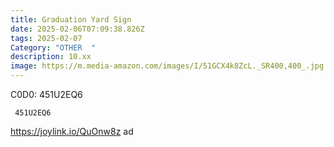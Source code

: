 ```yaml
---
title: Graduation Yard Sign
date: 2025-02-06T07:09:38.826Z
tags: 2025-02-07
Category: "OTHER  "
description: 10.xx
image: https://m.media-amazon.com/images/I/51GCX4k8ZcL._SR400,400_.jpg
---
```

C0D0: 451U2EQ6 

<pre class="language-javascript"><code

class="language-javascript"> 451U2EQ6 </code></pre>

https://joylink.io/QuOnw8z   ad